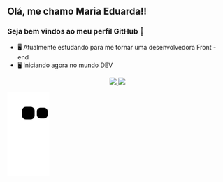 ## Olá, me chamo Maria Eduarda!!
### Seja bem vindos ao meu perfil GitHub 👋

- 🖥 Atualmente estudando para me tornar uma desenvolvedora Front - end
- 🖥 Iniciando agora no mundo DEV 

<div align="center">
  <a href="https://github.com/Mariachf">
  <img height="160cm" src="https://github-readme-stats.vercel.app/api?username=Mariachf&show_icons=true&theme=gotham&include_all_commits=true&count_private=true"/>
  <img height="160cm" src="https://github-readme-stats.vercel.app/api/top-langs/?username=Mariachf&layout=compact&langs_count=7&theme=gotham"/>
</div>
  
 ![Snake animation](https://github.com/Mariachf/Mariachf/blob/output/github-contribution-grid-snake.svg)

